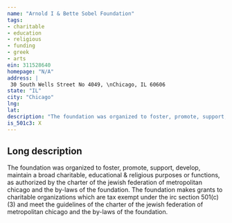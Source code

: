 ```yaml
---
name: "Arnold I & Bette Sobel Foundation"
tags:
- charitable
- education
- religious
- funding
- greek
- arts
ein: 311528640
homepage: "N/A"
address: |
 30 South Wells Street No 4049, \nChicago, IL 60606
state: "IL"
city: "Chicago"
lng: 
lat: 
description: "The foundation was organized to foster, promote, support, develop, maintain a broad charitable, educational or religious purpose or functions as authorized by the charter of the jewish federation of metropolitan chicago and the by-laws of the foundation. "
is_501c3: X
---
```


## Long description

The foundation was organized to foster, promote, support, develop, maintain a broad charitable, educational & religious purposes or functions, as authorized by the charter of the jewish federation of metropolitan chicago and the by-laws of the foundation. The foundation makes grants to charitable organizations which are tax exempt under the irc section 501(c)(3) and meet the guidelines of the charter of the jewish federation of metropolitan chicago and the by-laws of the foundation. 
